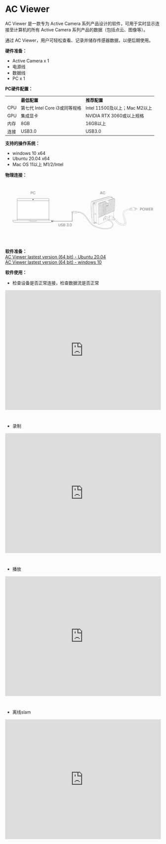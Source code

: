 # AC Viewer  

AC Viewer 是一款专为 Active Camera 系列产品设计的软件，可用于实时显示连接至计算机的所有 Active Camera 系列产品的数据（包括点云、图像等）。

通过 AC Viewer，用户可轻松查看、记录并储存传感器数据，以便后期使用。  

**硬件准备：** 
- Active Camera x 1
- 电源线
- 数据线
- PC x 1  

**PC硬件配置：**  

<table class="docutils align-default" style="width: 100%;">
    <tbody>
        <tr class="row-even centered-table-text">
            <td></td>
            <td style="font-weight: bold;">最低配置</td>
            <td style="font-weight: bold;">推荐配置</td>
        </tr>
        <tr class="row-odd centered-table-text">
            <td>CPU</td>
            <td>第七代 Intel Core i3或同等规格</td>
            <td>Intel 11500及以上；Mac M2以上</td>
        </tr>
        <tr class="row-even centered-table-text">
            <td>GPU</td>
            <td>集成显卡</td>
            <td>NVIDIA RTX 3060或以上规格</td>
        </tr>
        <tr class="row-odd centered-table-text">
            <td>内存</td>
            <td>8GB</td>
            <td>16GB以上</td>
        </tr>
        <tr class="row-even centered-table-text">
            <td>连接</td>
            <td>USB3.0</td>
            <td>USB3.0</td>
        </tr>
    </tbody>
</table>

**支持的操作系统：**   

- windows 10 x64   
- Ubuntu 20.04 x64  
- Mac OS 11以上 M1/2/Intel

**物理连接：**
![图片alt](../image/output.png)  


**软件准备：**  
[AC Viewer lastest version (64 bit) - Ubuntu 20.04](https://cdn.robosense.cn/AC_wiki/AcViewer_Linux_x86_64_release_lastest.zip)  
[AC Viewer lastest version (64 bit) - windows 10](https://cdn.robosense.cn/AC_wiki/AcViewer_Win_x86_64_release_lastest.zip)



 **软件使用：**  
- 检查设备是否正常连接，检查数据流是否正常
<iframe style="margin-bottom: 24px;" width="100%" height="386" src="https://cdn.robosense.cn/AC_wiki/acview_check.mp4" frameborder="0" allowfullscreen></iframe>

- 录制
<iframe style="margin-bottom: 24px;" width="100%" height="386" src="https://cdn.robosense.cn/AC_wiki/acview_collect.mp4" frameborder="0" allowfullscreen></iframe>

- 播放
<iframe style="margin-bottom: 24px;" width="100%" height="386" src="https://cdn.robosense.cn/AC_wiki/acview_replay.mp4" frameborder="0" allowfullscreen></iframe>

- 离线slam
<iframe style="margin-bottom: 24px;" width="100%" height="386" src="https://cdn.robosense.cn/AC_wiki/acview_slam.mp4" frameborder="0" allowfullscreen></iframe>

